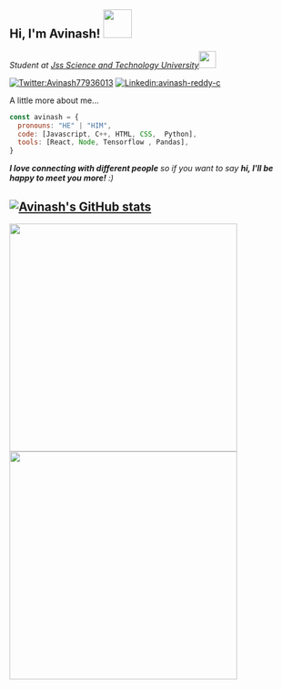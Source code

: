 <h2> Hi, I'm Avinash! <img src="https://media.giphy.com/media/mGcNjsfWAjY5AEZNw6/giphy.gif" width="50"></h2>
<p><em>Student at <a href="https://jssstuniv.in/">Jss Science and Technology University</a><img src="https://media.giphy.com/media/fYSnHlufseco8Fh93Z/giphy.gif" width="30"></br>
</em></p>

[![Twitter:Avinash77936013](https://img.shields.io/twitter/follow/Avinash77936013?style=social)](https://twitter.com/Avinash77936013)
[![Linkedin:avinash-reddy-c](https://img.shields.io/badge/-avinash-blue?style=flat-square&logo=Linkedin&logoColor=white&link=https://www.linkedin.com/inavinash-reddy-c-857057235/)](https://www.linkedin.com/in/avinash-reddy-c-857057235/)

A little more about me...  

```javascript
const avinash = {
  pronouns: "HE" | "HIM",
  code: [Javascript, C++, HTML, CSS,  Python],
  tools: [React, Node, Tensorflow , Pandas],
}
```
<em><b>I love connecting with different people</b> so if you want to say <b>hi, I'll be happy to meet you more!</b> :)</em>
<br>

[![Avinash's GitHub stats](https://github-readme-stats.vercel.app/api?username=avinash84319)](https://github.com/anuraghazra/github-readme-stats)
---
<p float="left">
<img src="https://th.bing.com/th/id/OIP.bABrsHh713pkO2rq9NPbgQHaEO?pid=ImgDet&rs=1" width=400>
  <img src="https://github.com/avinash84319/avinash84319/assets/97246168/a15a2e9a-9f5c-4efd-977f-5e6abe56e122" width=400>
</p>

